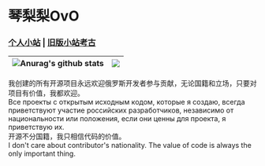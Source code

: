 # 琴梨梨OvO
### [个人小站](https://qinlili.bid) | [旧版小站考古](https://legacy.qinlili.bid)  

| <img align="center" src="https://github-readme-stats.vercel.app/api?username=qinlili23333&show_icons=true&include_all_commits=true&theme=graywhite&hide_border=true" alt="Anurag's github stats" /> | <img align="center" src="https://github-readme-stats.vercel.app/api/top-langs/?username=qinlili23333&layout=compact&theme=graywhite&hide_border=true" /> |
| ------------- | ------------- |

我创建的所有开源项目永远欢迎俄罗斯开发者参与贡献，无论国籍和立场，只要对项目有价值，我都欢迎。  
Все проекты с открытым исходным кодом, которые я создаю, всегда приветствуют участие российских разработчиков, независимо от национальности или положения, если они ценны для проекта, я приветствую их.  
开源不分国籍，我只相信代码的价值。  
I don't care about contributor's nationality. The value of code is always the only important thing.  
